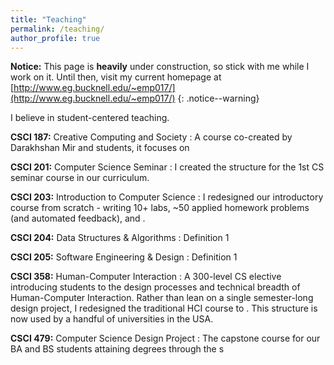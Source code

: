 ```yaml
---
title: "Teaching"
permalink: /teaching/
author_profile: true
---
```


<!-- <link rel="stylesheet" href="{{ base_path }}/assets/css/pubstyle.css">
{% include base_path %}
<script src="{{ base_path }}/assets/js/undergradSettings.js"></script>
<script src="{{ base_path }}/assets/js/listpubs.js"></script> -->

**Notice:** This page is **heavily** under construction, so stick with me while I work on it. Until then, visit my current homepage at [http://www.eg.bucknell.edu/~emp017/](http://www.eg.bucknell.edu/~emp017/)
{: .notice--warning}

I believe in student-centered teaching. 

**CSCI 187:** Creative Computing and Society
: A course co-created by Darakhshan Mir and students, it focuses on 

**CSCI 201:** Computer Science Seminar
: I created the structure for the 1st CS seminar course in our curriculum. 

**CSCI 203:** Introduction to Computer Science
: I redesigned our introductory course from scratch - writing 10+ labs, ~50 applied homework problems (and automated feedback), and . 

**CSCI 204:** Data Structures & Algorithms
: Definition 1

**CSCI 205:** Software Engineering & Design
: Definition 1

**CSCI 358:** Human-Computer Interaction
: A 300-level CS elective introducing students to the design processes and technical breadth of Human-Computer Interaction. Rather than lean on a single semester-long design project, I redesigned the traditional HCI course to . This structure is now used by a handful of universities in the USA. 

**CSCI 479:** Computer Science Design Project
: The capstone course for our BA and BS students attaining degrees through the s


<!-- <div id="highlights"></div> 

<div id="publications"></div>  -->





